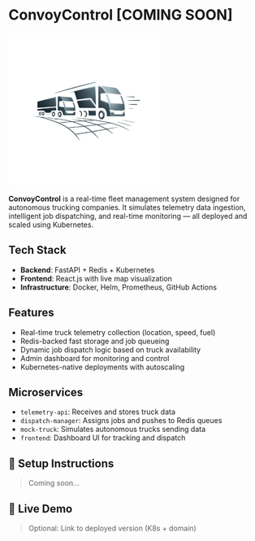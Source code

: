 # ConvoyControl [COMING SOON]

<!-- ![alt text](logo.png =100x50) -->
<img src="logo.png" width="300" height="300" />

**ConvoyControl** is a real-time fleet management system designed for autonomous trucking companies. It simulates telemetry data ingestion, intelligent job dispatching, and real-time monitoring — all deployed and scaled using Kubernetes.

## Tech Stack
- **Backend**: FastAPI + Redis + Kubernetes
- **Frontend**: React.js with live map visualization
- **Infrastructure**: Docker, Helm, Prometheus, GitHub Actions

## Features
- Real-time truck telemetry collection (location, speed, fuel)
- Redis-backed fast storage and job queueing
- Dynamic job dispatch logic based on truck availability
- Admin dashboard for monitoring and control
- Kubernetes-native deployments with autoscaling

## Microservices
- `telemetry-api`: Receives and stores truck data
- `dispatch-manager`: Assigns jobs and pushes to Redis queues
- `mock-truck`: Simulates autonomous trucks sending data
- `frontend`: Dashboard UI for tracking and dispatch

## 🚀 Setup Instructions
> Coming soon...

## 📍 Live Demo
> Optional: Link to deployed version (K8s + domain)
